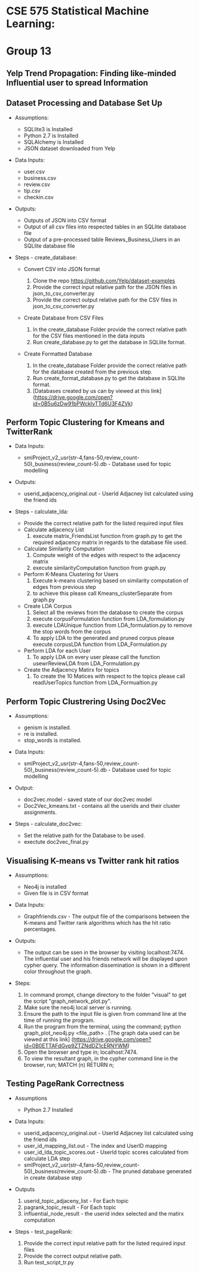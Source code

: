# CSE 575 Statistical Machine Learning:

# Group 13

## Yelp Trend Propagation: Finding like-minded Influential user to spread Information 

## Dataset Processing and Database Set Up

* Assumptions:
	* SQLlite3 is Installed
	* Python 2.7 is Installed
	* SQLAlchemy is Installed
	* JSON dataset downloaded from Yelp

* Data Inputs:
	* user.csv
	* business.csv
	* review.csv
	* tip.csv
	* checkin.csv

* Outputs:
	* Outputs of JSON into CSV format
	* Output of all csv files into respected tables in an SQLlite database file
	* Output of a pre-processed table Reviews_Business_Users in an SQLlite database file

* Steps - create_database:
	- Convert CSV into JSON format
		1. Clone the repo https://github.com/Yelp/dataset-examples
		2. Provide the correct input relative path for the JSON files in json_to_csv_converter.py
		3. Provide the correct output relative path for the CSV files in json_to_csv_converter.py

	- Create Database from  CSV Files
		1. In the create_database Folder provide the correct relative path for the CSV files mentioned in the data inputs
		2. Run create_database.py to get the database in SQLlite format.
	
	- Create Formatted Database
		1. In the create_database Folder provide the correct relative path for the database created from the previous step. 
		2. Run create_format_database.py to get the database in SQLlite format.
		3. [Databases created by us can by viewed at this link] (https://drive.google.com/open?id=0B5u6zDw91bPWckIyTTd6U3F4ZVk)


## Perform Topic Clustering for Kmeans and TwitterRank

	
* Data Inputs:
	* smlProject_v2_usr(str-4,fans-50,review_count-50)_business(review_count-5).db - Database used for topic modelling

* Outputs:
	* userid_adjacency_original.out - UserId Adjacney list calculated using the friend ids

* Steps - calculate_lda:
	* Provide the correct relative path for the listed required input files
	-  Calculate adjacency List
		1. execute matrix_FriendsList function from graph.py to get the required adjacency matrix in regards to the database file used.
	-  Calculate Similarity Computation
		1. Compute weight of the edges with respect to the adjacency matrix
		2. execute similarityComputation function from graph.py 
	- Perform K-Means Clustering for Users
		1. Execute k-means clustering based on similarity computation of edges from previous step
		2. to achieve this please call Kmeans_clusterSeparate from graph.py
	- Create LDA Corpus
		1.	Select all the reviews from the database to create the corpus
		2. execute corpusFormulation function from LDA_formulation.py
		3. execute LDAUnique function from LDA_formulation.py to remove the stop words from the corpus
		4. To apply LDA to the generated and pruned corpus please execute corpusLDA function from LDA_Formulation.py
	- Perform LDA for each User
		1. To apply LDA on every user please call the function usewrReviewLDA from LDA_Formulation.py 
	- Create the Adjacency Matirx for topics
		1. To create the 10 Matices with respect to the topics please call readUserTopics function from LDA_Formualtion.py 

## Perform Topic Clustrering Using Doc2Vec

* Assumptions: 
	* genism is installed.
	* re is installed.
	* stop_words is installed.

* Data Inputs:
	* smlProject_v2_usr(str-4,fans-50,review_count-50)_business(review_count-5).db - Database used for topic modelling

* Output:
	* doc2vec.model - saved state of our doc2vec model 
	* Doc2Vec_kmeans.txt - contains all the userids and their cluster assignments.

* Steps - calculate_doc2vec:
	* Set the relative path for the Database to be used.
	* exectute doc2vec_final.py


## Visualising K-means vs Twitter rank hit ratios

* Assumptions: 
	* Neo4j is installed
	* Given file is in CSV format

* Data Inputs: 
	* Graphfriends.csv - The output file of the comparisons between the K-means and Twitter rank algorithms which has the hit ratio percentages.


* Outputs:
	* The output can be ssen in the browser by visiting localhost:7474. The influential user and his friends network will be displayed upon cypher query. The information dissemination is shown in a different color throughout the graph.

* Steps:
	1. In command prompt, change directory to the folder "visual" to get the script "graph_network_plot.py".
	2. Make sure the neo4j local server is running.
	3. Ensure the path to the input file is given from command line at the time of running the program.
	4. Run the program from the terminal, using the command; python graph_plot_neo4j.py <file_path> . [The graph data used can be viewed at this link] (https://drive.google.com/open?id=0B0ETTAFdGvp9ZTZNdDZ1cERNYWM)
	5. Open the browser and type in; localhost:7474.
	6. To view the resultant graph, in the cypher command line in the browser, run; MATCH (n) RETURN n;

## Testing PageRank Correctness

 * Assumptions
 	* Python 2.7 Installed 	

 * Data Inputs: 
	* userid_adjacency_original.out - UserId Adjacney list calculated using the friend ids
	* user_id_mapping_list.out - The index and UserID mapping
	* user_id_lda_topic_scores.out - UserId topic scores calculated from calculate LDA step
	* smlProject_v2_usr(str-4,fans-50,review_count-50)_business(review_count-5).db - The pruned database generated in create database step

* Outputs
	1.  userid_topic_adjaceny_list - For Each topic
	2.  pagrank_topic_result - For Each topic
	3.  influential_node_result - the userid index selected and the matirx computation

* Steps - test_pageRank:
	1. Provide the correct input relative path for the listed required input files
	2. Provide the correct output relative path.
	3. Run test_script_tr.py 
		

